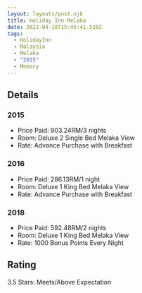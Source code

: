 ```yaml
---
layout: layouts/post.njk
title: Holiday Inn Melaka
date: 2022-04-18T15:45:41.528Z
tags:
  - HolidayInn
  - Malaysia
  - Melaka
  - "2015"
  - Memory
---
```

## Details

### 2015

* Price Paid: 903.24RM/3 nights
* Room: Deluxe 2 Single Bed Melaka View
* Rate: Advance Purchase with Breakfast

### 2016

* Price Paid: 286.13RM/1 night
* Room: Deluxe 1 King Bed Melaka View
* Rate: Advance Purchase with Breakfast

### 2018

* Price Paid: 592.48RM/2 nights
* Room: Deluxe 1 King Bed Melaka View
* Rate: 1000 Bonus Points Every Night

## Rating

3.5 Stars: Meets/Above Expectation